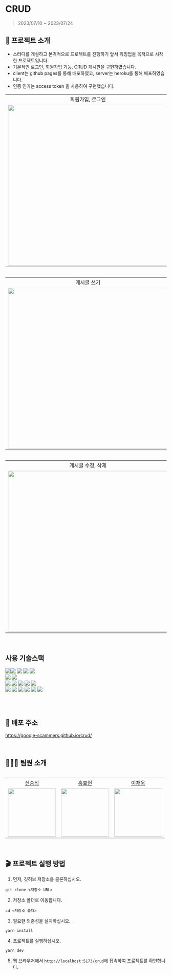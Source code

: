 # CRUD

> 2023/07/10 ~ 2023/07/24

## 📌 프로젝트 소개

- 스터디를 개설하고 본격적으로 프로젝트를 진행하기 앞서 워밍업을 목적으로 시작한 프로젝트입니다.
- 기본적인 로그인, 회원가입 기능, CRUD 게시판을 구현하였습니다.
- client는 github pages를 통해 배포하였고, server는 heroku를 통해 배포하였습니다.
- 인증 인가는 access token 을 사용하여 구현했습니다.


<table>
 <tr align="center">
    <td>회원가입, 로그인</a></td>
 </tr>
 <tr align="center">
    <td><img src="https://hackmd.io/_uploads/r1xhOTjc2.gif" width="500px"/></td>
 </tr>
<table/>
<table>
 <tr align="center">
    <td>게시글 쓰기</a></td>
 </tr>
 <tr align="center">
    <td><img src="https://hackmd.io/_uploads/r1jJ9_3c2.gif" width="500px"/></td>
 </tr>
<table/>
<table>
 <tr align="center">
    <td>게시글 수정, 삭제</a></td>
 </tr>
 <tr align="center">
    <td><img src="https://hackmd.io/_uploads/SkXmYu2qn.gif" width="500px"/></td>
 </tr>
<table/>

 <br>
 
## 사용 기술스택
<img src="https://img.shields.io/badge/vite-646CFF?style=for-the-badge&logo=vite&logoColor=white"><img src="https://img.shields.io/badge/React-61DAFB?style=for-the-badge&logo=react&logoColor=white"> <img src="https://img.shields.io/badge/typescript-3178C6?style=for-the-badge&logo=typescript&logoColor=white"> <img src="https://img.shields.io/badge/Axios-5A29E4?style=for-the-badge&logo=axios&logoColor=white"> <img src="https://img.shields.io/badge/GitHub_Actions-2088FF?style=for-the-badge&logo=GitHub-Actions&logoColor=white"/>
<br>
<img src="https://img.shields.io/badge/React Router-CA4245?style=for-the-badge&logo=reactrouter&logoColor=white"> 
<img src="https://img.shields.io/badge/Styled Components-DB7093?style=for-the-badge&logo=styledcomponents&logoColor=white"> 
<br>
<img src="https://img.shields.io/badge/express-000000?style=for-the-badge&logo=express&logoColor=white">
<img src="https://img.shields.io/badge/node.js-339933?style=for-the-badge&logo=Node.js&logoColor=white">
<img src="https://img.shields.io/badge/MySQL-4479A1?style=for-the-badge&logo=MySQL&logoColor=white">
<img src="https://img.shields.io/badge/heroku-430098?style=for-the-badge&logo=heroku&logoColor=white"> 
<img src="https://img.shields.io/badge/Planetscale-000000?style=for-the-badge&logo=Planetscale&logoColor=white">
<br>
<img src="https://img.shields.io/badge/git-F05032?style=for-the-badge&logo=git&logoColor=white">
<img src="https://img.shields.io/badge/Github-181717?style=for-the-badge&logo=github&logoColor=white">
<img src="https://img.shields.io/badge/Slack-4A154B?style=for-the-badge&logo=Slack&logoColor=white">
<img src="https://img.shields.io/badge/Notion-000000?style=for-the-badge&logo=Notion&logoColor=white">
<img src="https://img.shields.io/badge/Figma-F24E1E?style=for-the-badge&logo=Figma&logoColor=white">
<img src="https://img.shields.io/badge/github pages-222222?style=for-the-badge&logo=githubpages&logoColor=white">

<br> <br>

## 🔗 배포 주소

https://google-scammers.github.io/crud/

<br>

## 🧑🏻‍💻 팀원 소개

<table>

  <tr align="center">
    <td><a href="https://github.com/NEARworld">신승식</a></td>
    <td><a href="https://github.com/threehHong">홍효헌</a></td>
    <td><a href="https://github.com/codnr98">이채욱</a></td>
  </tr>

  <tr align="center">
    <td><img src="https://avatars.githubusercontent.com/u/102969108?v=4" width="150px"/></td>
    <td><img src="https://avatars.githubusercontent.com/u/109531669?v=4" width="150px"/></td>
    <td><img src="https://avatars.githubusercontent.com/u/97998938?v=4" width="150px"/></td>
  </tr>
   
    
</table>

<br>

## 🎬 프로젝트 실행 방법

1. 먼저, 깃허브 저장소를 클론하십시오.

```
git clone <저장소 URL>
```

2. 저장소 폴더로 이동합니다.

```
cd <저장소 폴더>
```

3. 필요한 의존성을 설치하십시오.

```
yarn install
```

4. 프로젝트를 실행하십시오.

```
yarn dev
```

5. 웹 브라우저에서 `http://localhost:5173/crud`에 접속하여 프로젝트를 확인합니다.
